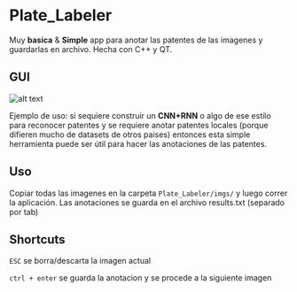 # Plate_Labeler
Muy **basica** &amp; **Simple** app para anotar las patentes de las imagenes y guardarlas en archivo. Hecha con C++ y QT.

## GUI

![alt text](https://i.imgur.com/5xbOOM3.png)

Ejemplo de uso: si sequiere construir un **CNN+RNN** o algo de ese estilo para reconocer patentes y se requiere anotar patentes locales (porque difieren mucho de datasets de otros paises) entonces esta simple herramienta puede ser útil para hacer las anotaciones de las patentes.

## Uso

Copiar todas las imagenes en la carpeta `Plate_Labeler/imgs/` y luego correr la aplicación.
Las anotaciones se guarda en el archivo results.txt (separado por tab)

## Shortcuts

`ESC` se borra/descarta la imagen actual

`ctrl + enter` se guarda la anotacion y se procede a la siguiente imagen
